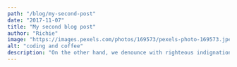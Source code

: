 ```yaml
---
path: "/blog/my-second-post"
date: "2017-11-07"
title: "My second blog post"
author: "Richie"
image: "https://images.pexels.com/photos/169573/pexels-photo-169573.jpeg?auto=compress&cs=tinysrgb&dpr=2&w=500"
alt: "coding and coffee"
description: "On the other hand, we denounce with righteous indignation and dislike men who are so beguiled and demoralized by the charms of pleasure of the moment, so blinded by desire, that they cannot foresee the pain and trouble that are bound to ensue; and equal blame belongs to those who fail in their duty through weakness of will, which is the same as saying through shrinking from toil and pain. These cases are perfectly simple and easy to distinguish. In a free hour, when our power of choice is untrammelled and when nothing prevents our being able to do what we like best, every pleasure is to be welcomed and every pain avoided. But in certain circumstances and owing to the claims of duty or the obligations of business it will frequently occur that pleasures have to be repudiated and annoyances accepted. The wise man therefore always holds in these matters to this principle of selection he rejects pleasures to secure other greater pleasures, or else he endures pains to avoid worse pains."
---
```

